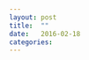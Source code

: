 ```yaml
---
layout: post
title:  ""
date:   2016-02-18
categories:
---
```

<!--Arquivo base para crianção de Posts->>
